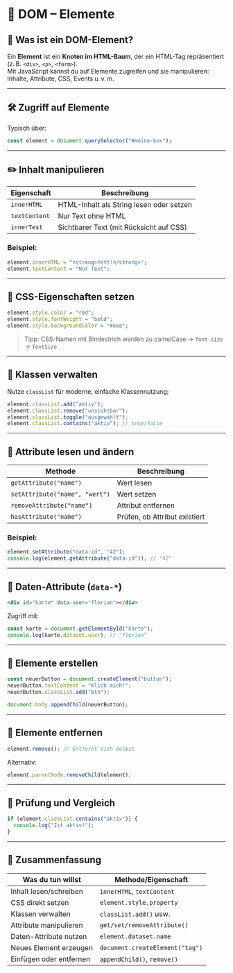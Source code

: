 # 🔧 DOM – Elemente

## 🧩 Was ist ein DOM-Element?

Ein **Element** ist ein **Knoten im HTML-Baum**, der ein HTML-Tag repräsentiert (z. B. `<div>`, `<p>`, `<form>`).  
Mit JavaScript kannst du auf Elemente zugreifen und sie manipulieren: Inhalte, Attribute, CSS, Events u. v. m.

---

## 🛠 Zugriff auf Elemente

Typisch über:

```js
const element = document.querySelector("#meine-box");
```

---

## ✏️ Inhalt manipulieren

| Eigenschaft       | Beschreibung                                    |
|-------------------|-------------------------------------------------|
| `innerHTML`       | HTML-Inhalt als String lesen oder setzen        |
| `textContent`     | Nur Text ohne HTML                              |
| `innerText`       | Sichtbarer Text (mit Rücksicht auf CSS)         |

### Beispiel:

```js
element.innerHTML = "<strong>Fett!</strong>";
element.textContent = "Nur Text";
```

---

## 🎨 CSS-Eigenschaften setzen

```js
element.style.color = "red";
element.style.fontWeight = "bold";
element.style.backgroundColor = "#eee";
```

> Tipp: CSS-Namen mit Bindestrich werden zu camelCase → `font-size` → `fontSize`

---

## 🎯 Klassen verwalten

Nutze `classList` für moderne, einfache Klassennutzung:

```js
element.classList.add("aktiv");
element.classList.remove("unsichtbar");
element.classList.toggle("ausgewählt");
element.classList.contains("aktiv"); // true/false
```

---

## 📛 Attribute lesen und ändern

| Methode                        | Beschreibung                          |
|--------------------------------|----------------------------------------|
| `getAttribute("name")`         | Wert lesen                            |
| `setAttribute("name", "wert")` | Wert setzen                           |
| `removeAttribute("name")`      | Attribut entfernen                    |
| `hasAttribute("name")`         | Prüfen, ob Attribut existiert         |

### Beispiel:

```js
element.setAttribute("data-id", "42");
console.log(element.getAttribute("data-id")); // "42"
```

---

## 📎 Daten-Attribute (`data-*`)

```html
<div id="karte" data-user="florian"></div>
```

Zugriff mit:

```js
const karte = document.getElementById("karte");
console.log(karte.dataset.user); // "florian"
```

---

## 🧱 Elemente erstellen

```js
const neuerButton = document.createElement("button");
neuerButton.textContent = "Klick mich!";
neuerButton.classList.add("btn");

document.body.appendChild(neuerButton);
```

---

## 🧹 Elemente entfernen

```js
element.remove(); // Entfernt sich selbst
```

Alternativ:

```js
element.parentNode.removeChild(element);
```

---

## 🧪 Prüfung und Vergleich

```js
if (element.classList.contains("aktiv")) {
  console.log("Ist aktiv!");
}
```

---

## 🧠 Zusammenfassung

| Was du tun willst            | Methode/Eigenschaft                   |
|------------------------------|----------------------------------------|
| Inhalt lesen/schreiben       | `innerHTML`, `textContent`             |
| CSS direkt setzen            | `element.style.property`               |
| Klassen verwalten            | `classList.add()` usw.                 |
| Attribute manipulieren       | `get/set/removeAttribute()`            |
| Daten-Attribute nutzen       | `element.dataset.name`                 |
| Neues Element erzeugen       | `document.createElement("tag")`        |
| Einfügen oder entfernen      | `appendChild()`, `remove()`            |

